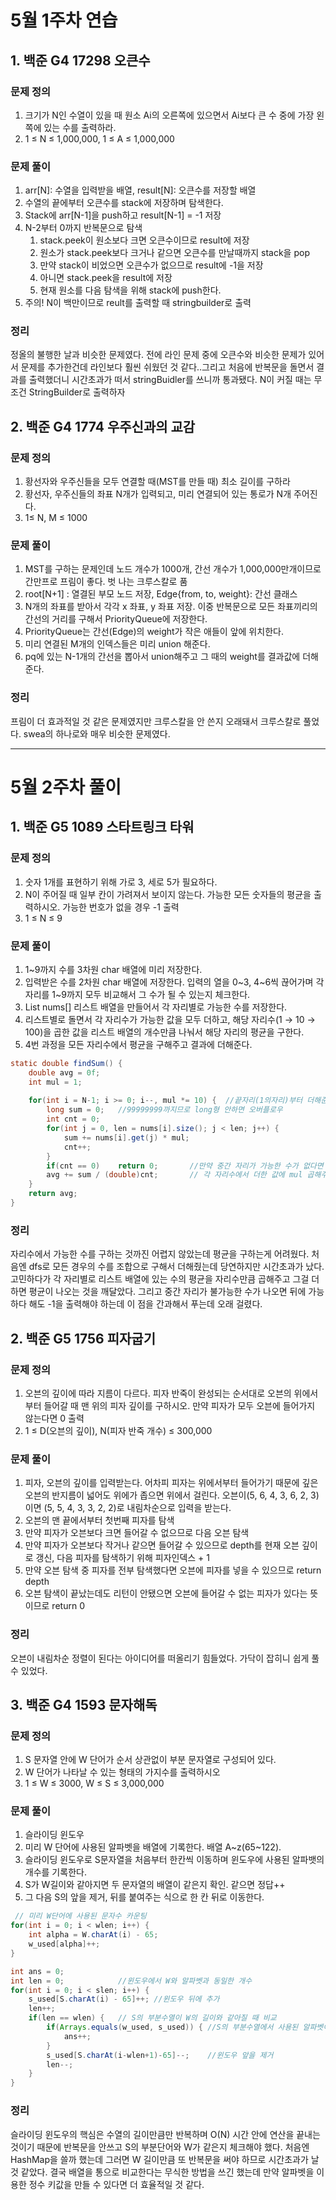 # 5월 1주차 연습
## 1. 백준 G4 17298 오큰수 
### 문제 정의
1. 크기가 N인 수열이 있을 때 원소 Ai의 오른쪽에 있으면서 Ai보다 큰 수 중에 가장 왼쪽에 있는 수를 출력하라.
2. 1 ≤ N ≤ 1,000,000, 1 ≤ A ≤ 1,000,000

### 문제 풀이
1. arr[N]: 수열을 입력받을 배열, result[N]: 오큰수를 저장할 배열
2. 수열의 끝에부터 오큰수를 stack에 저장하며 탐색한다.
3. Stack에 arr[N-1]을 push하고 result[N-1] = -1 저장
4. N-2부터 0까지 반복문으로 탐색
    1. stack.peek이 원소보다 크면 오큰수이므로 result에 저장
    2. 원소가 stack.peek보다 크거나 같으면 오큰수를 만날때까지 stack을 pop
    3. 만약 stack이 비었으면 오큰수가 없으므로 result에 -1을 저장
    4. 아니면 stack.peek을 result에 저장
    5. 현재 원소를 다음 탐색을 위해 stack에 push한다.
5. 주의! N이 백만이므로 reult를 출력할 때 stringbuilder로 출력

### 정리
정올의 불행한 날과 비슷한 문제였다. 전에 라인 문제 중에 오큰수와 비슷한 문제가 있어서 문제를 추가한건데 라인보다 훨씬 쉬웠던 것 같다..그리고 처음에 반복문을 돌면서 결과를 출력했더니 시간초과가 떠서 stringBuidler를 쓰니까 통과됐다. N이 커질 때는 무조건 StringBuilder로 출력하자


## 2. 백준 G4 1774 우주신과의 교감
### 문제 정의
1. 황선자와 우주신들을 모두 연결할 때(MST를 만들 때) 최소 길이를 구하라
2. 황선자, 우주신들의 좌표 N개가 입력되고, 미리 연결되어 있는 통로가 N개 주어진다.
3. 1≤ N, M ≤ 1000

### 문제 풀이
1. MST를 구하는 문제인데 노드 개수가 1000개, 간선 개수가 1,000,000만개이므로 간만프로 프림이 좋다. 벗 나는 크루스칼로 품
2. root[N+1] :  열결된 부모 노드 저장, Edge{from, to, weight}: 간선 클래스
3. N개의 좌표를 받아서 각각 x 좌표, y 좌표 저장. 이중 반복문으로 모든 좌표끼리의 간선의 거리를 구해서 PriorityQueue에 저장한다.
4. PriorityQueue는 간선(Edge)의 weight가 작은 애들이 앞에 위치한다.
5. 미리 연결된 M개의 인덱스들은 미리 union 해준다.
6. pq에 있는 N-1개의 간선을 뽑아서 union해주고 그 때의 weight를 결과값에 더해준다.

### 정리
프림이 더 효과적일 것 같은 문제였지만 크루스칼을 안 쓴지 오래돼서 크루스칼로 풀었다. swea의 하나로와 매우 비슷한 문제였다. 

----
# 5월 2주차 풀이
## 1. 백준 G5 1089 스타트링크 타워
### 문제 정의
1. 숫자 1개를 표현하기 위해 가로 3, 세로 5가 필요하다. 
2. N이 주어질 때 일부 칸이 가려져서 보이지 않는다. 가능한 모든 숫자들의 평균을 출력하시오. 가능한 번호가 없을 경우 -1 출력
3. 1 ≤ N ≤ 9

### 문제 풀이
1. 1~9까지 수를 3차원 char 배열에 미리 저장한다.
2. 입력받은 수를 2차원 char 배열에 저장한다. 입력의 열을 0~3, 4~6씩 끊어가며 각 자리를 1~9까지 모두 비교해서 그 수가 될 수 있는지 체크한다.
3. List<Integer> nums[] 리스트 배열을 만들어서 각 자리별로 가능한 수를 저장한다.
4. 리스트별로 돌면서 각 자리수가 가능한 값을 모두 더하고, 해당 자리수(1 → 10 → 100)을 곱한 값을 리스트 배열의 개수만큼 나눠서 해당 자리의 평균을 구한다.
5. 4번 과정을 모든 자리수에서 평균을 구해주고 결과에 더해준다.
```java
static double findSum() {
    double avg = 0f;
    int mul = 1;
    
    for(int i = N-1; i >= 0; i--, mul *= 10) {	//끝자리(1의자리)부터 더해준다. 
        long sum = 0;	//99999999까지므로 long형 안하면 오버플로우 
        int cnt = 0;
        for(int j = 0, len = nums[i].size(); j < len; j++) {
            sum += nums[i].get(j) * mul;
            cnt++;
        } 
        if(cnt == 0) 	return 0;		//만약 중간 자리가 가능한 수가 없다면 -1 출력 
        avg += sum / (double)cnt;		// 각 자리수에서 더한 값에 mul 곱해주고, 평균 내주기.   		
    }
    return avg;
}
```

### 정리
자리수에서 가능한 수를 구하는 것까진 어렵지 않았는데 평균을 구하는게 어려웠다. 처음엔 dfs로 모든 경우의 수를 조합으로 구해서 더해줬는데 당연하지만 시간초과가 났다. 고민하다가 각 자리별로 리스트 배열에 있는 수의 평균을 자리수만큼 곱해주고 그걸 더하면 평균이 나오는 것을 깨달았다. 그리고 중간 자리가 불가능한 수가 나오면 뒤에 가능하다 해도 -1을 출력해야 하는데 이 점을 간과해서 푸는데 오래 걸렸다.


## 2. 백준 G5 1756 피자굽기
### 문제 정의
1. 오븐의 깊이에 따라 지름이 다르다. 피자 반죽이 완성되는 순서대로 오븐의 위에서부터 들어갈 때 맨 위의 피자 깊이를 구하시오. 만약 피자가 모두 오븐에 들어가지 않는다면 0 출력
2. 1 ≤ D(오븐의 깊이), N(피자 반죽 개수) ≤ 300,000

### 문제 풀이
1. 피자, 오븐의 깊이를 입력받는다. 어차피 피자는 위에서부터 들어가기 때문에 깊은 오븐의 반지름이 넓어도 위에가 좁으면 위에서 걸린다. 오븐이(5, 6, 4, 3, 6, 2, 3)이면 (5, 5, 4, 3, 3, 2, 2)로 내림차순으로 입력을 받는다.
2. 오븐의 맨 끝에서부터 첫번째 피자를 탐색
3. 만약 피자가 오븐보다 크면 들어갈 수 없으므로 다음 오븐 탐색
4. 만약 피자가 오븐보다 작거나 같으면 들어갈 수 있으므로 depth를 현재 오븐 깊이로 갱신, 다음 피자를 탐색하기 위해 피자인덱스 + 1
5. 만약 오븐 탐색 중 피자를 전부 탐색했다면 오븐에 피자를 넣을 수 있으므로 return depth
6. 오븐 탐색이 끝났는데도 리턴이 안됐으면 오븐에 들어갈 수 없는 피자가 있다는 뜻이므로 return 0

### 정리
오븐이 내림차순 정렬이 된다는 아이디어를 떠올리기 힘들었다. 가닥이 잡히니 쉽게 풀 수 있었다.

## 3. 백준 G4 1593 문자해독
### 문제 정의
1. S 문자열 안에 W 단어가 순서 상관없이 부분 문자열로 구성되어 있다. 
2. W 단어가 나타날 수 있는 형태의 가지수를 출력하시오
3. 1 ≤ W ≤ 3000, W ≤ S ≤ 3,000,000

### 문제 풀이
1. 슬라이딩 윈도우
2. 미리 W 단어에 사용된 알파벳을 배열에 기록한다. 배열 A~z(65~122). 
3. 슬라이딩 윈도우로 S문자열을 처음부터 한칸씩 이동하며 윈도우에 사용된 알파뱃의 개수를 기록한다.
4. S가 W길이와 같아지면 두 문자열의 배열이 같은지 확인. 같으면 정답++
5. 그 다음 S의 앞을 제거, 뒤를 붙여주는 식으로 한 칸 뒤로 이동한다.

```java
 // 미리 W단어에 사용된 문자수 카운팅 
for(int i = 0; i < wlen; i++) {
    int alpha = W.charAt(i) - 65;
    w_used[alpha]++;
}

int ans = 0;
int len = 0;			//윈도우에서 W와 알파벳과 동일한 개수 
for(int i = 0; i < slen; i++) {
    s_used[S.charAt(i) - 65]++;	//윈도우 뒤에 추가 
    len++;
    if(len == wlen) {	// S의 부분수열이 W의 길이와 같아질 때 비교 
        if(Arrays.equals(w_used, s_used)) {	//S의 부분수열에서 사용된 알파벳이 W에서 사용된 알파벳과 동일해질때  
            ans++;
        }
        s_used[S.charAt(i-wlen+1)-65]--;	//윈도우 앞을 제거 
        len--;
    }
}
```

### 정리
슬라이딩 윈도우의 핵심은 수열의 길이만큼만 반복하며 O(N) 시간 안에 연산을 끝내는 것이기 때문에 반복문을 안쓰고 S의 부분단어와 W가 같은지 체크해야 했다. 처음엔 HashMap을 쓸까 했는데 그러면 W 길이만큼 또 반복문을 써야 하므로 시간초과가 날 것 같았다. 결국 배열을 통으로 비교한다는 무식한 방법을 쓰긴 했는데 만약 알파벳을 이용한 정수 키값을 만들 수 있다면 더 효율적일 것 같다.
